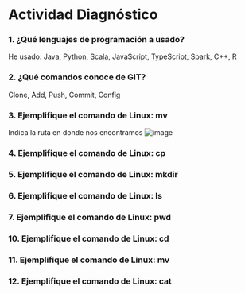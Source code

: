 # Actividad Diagnóstico


### 1. ¿Qué lenguajes de programación a usado?
He usado: Java, Python, Scala, JavaScript, TypeScript, Spark, C++, R

### 2. ¿Qué comandos conoce de GIT?
Clone, Add, Push, Commit, Config

### 3. Ejemplifique el comando de Linux: mv
Indica la ruta en donde nos encontramos 
![image](https://github.com/PlataformasWeb-P-AA2024/actividad-diagnostico-0KevinB/assets/92813801/35d3da6c-5ffe-4c90-9993-6767ee3c60da)

### 4. Ejemplifique el comando de Linux: cp
### 5. Ejemplifique el comando de Linux: mkdir
### 6. Ejemplifique el comando de Linux: ls
### 7. Ejemplifique el comando de Linux: pwd
### 10. Ejemplifique el comando de Linux: cd
### 11. Ejemplifique el comando de Linux: mv
### 12. Ejemplifique el comando de Linux: cat
